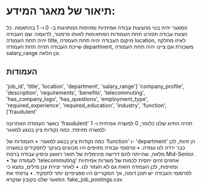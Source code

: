 # תיאור של מאגר המידע:

המאגר יהיה בנוי מהצעות עבודה אמיתיות ומזויפות המתויגות ב- 0 ו- 1 בהתאמה.                                                     כל הצעת עבודה תפורט תחת העמודות המתאימות לאותו פרמטר, לדוגמה: שם העבודה יהיה תחת העמודה title, מיקום העבודה יהיה תחת העמודה location, לאיזו מחלקה שייכת העבודה תהיה תחת העמודה department, משכורת אם ציינו יהיה תחת העמודה salary_range וכן הלאה.

## העמודות

'job_id', 'title', 'location', 'department', 'salary_range']
       'company_profile', 'description', 'requirements', 'benefits',
       'telecommuting', 'has_company_logo', 'has_questions', 'employment_type',
       'required_experience', 'required_education', 'industry', 'function',
     ['fraudulent'


כאשר העמודה האחרונה 'fraudulent' תהיה התיוג שלנו כלומר, 0 למשרה אמיתית ו- 1 למשרה מזויפת.
כמה נקודות ציון בנוגע למאגר:

כמה נקודות ציון בנוגע למאגר:
•	העמודות של  'function' ו- 'department' הן זהות, לכן כבר ירדה לנו עמדה.
•	פרסומי עבודה מזויפים היו מכוונים בעיקר לתפקידים במשרה מלאה, שהייתה להם דרישה מינימלית של תואר ראשון וניסיון עבודה ברמת Mid-Senior.
•	לעמודה של 'telecommuting' אחוזים זהים יחסית לכמות של משרות אמיתיות ומזויפות, לכן העמודה הזאת גם לא תעזור לנו.
•	לאחר יצירת ענן מילים, נמצא כי לפרסומי העבודה יש תוכן דומה, אך המקוריים היו ספציפיים יותר לתפקיד.
•	צרפתי את המאגר שלנו בקובץ שנקרא: fake_job_postings.csv
